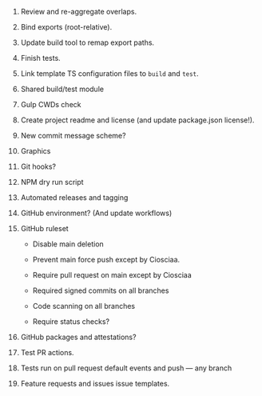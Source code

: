 1. Review and re-aggregate overlaps.
2. Bind exports (root-relative).
3. Update build tool to remap export paths.
4. Finish tests. 
5. Link template TS configuration files to `build` and `test`. 
6. Shared build/test module 
7. Gulp CWDs check 

1. Create project readme and license (and update package.json license!).
2. New commit message scheme?
3. Graphics

1. Git hooks?
2. NPM dry run script
3. Automated releases and tagging

1. GitHub environment? (And update workflows)
2. GitHub ruleset
	- Disable main deletion
	- Prevent main force push except by Ciosciaa.
	- Require pull request on main except by Ciosciaa
	
	- Required signed commits on all branches
	- Code scanning on all branches
	
	- Require status checks?
3. GitHub packages and attestations?
4. Test PR actions.

1. Tests run on pull request default events and push — any branch
2. Feature requests and issues issue templates.